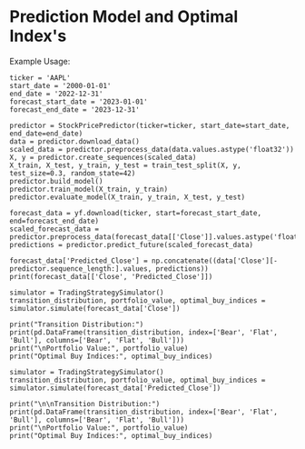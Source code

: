 # Prediction Model and Optimal Index's

Example Usage:

    ticker = 'AAPL'
    start_date = '2000-01-01'
    end_date = '2022-12-31'
    forecast_start_date = '2023-01-01'
    forecast_end_date = '2023-12-31'
    
    predictor = StockPricePredictor(ticker=ticker, start_date=start_date, end_date=end_date)
    data = predictor.download_data()
    scaled_data = predictor.preprocess_data(data.values.astype('float32'))
    X, y = predictor.create_sequences(scaled_data)
    X_train, X_test, y_train, y_test = train_test_split(X, y, test_size=0.3, random_state=42)
    predictor.build_model()
    predictor.train_model(X_train, y_train)
    predictor.evaluate_model(X_train, y_train, X_test, y_test)
    
    forecast_data = yf.download(ticker, start=forecast_start_date, end=forecast_end_date)
    scaled_forecast_data = predictor.preprocess_data(forecast_data[['Close']].values.astype('float32'))
    predictions = predictor.predict_future(scaled_forecast_data)
    
    forecast_data['Predicted_Close'] = np.concatenate((data['Close'][-predictor.sequence_length:].values, predictions))
    print(forecast_data[['Close', 'Predicted_Close']])

    simulator = TradingStrategySimulator()
    transition_distribution, portfolio_value, optimal_buy_indices = simulator.simulate(forecast_data['Close'])

    print("Transition Distribution:")
    print(pd.DataFrame(transition_distribution, index=['Bear', 'Flat', 'Bull'], columns=['Bear', 'Flat', 'Bull']))
    print("\nPortfolio Value:", portfolio_value)
    print("Optimal Buy Indices:", optimal_buy_indices)

    simulator = TradingStrategySimulator()
    transition_distribution, portfolio_value, optimal_buy_indices = simulator.simulate(forecast_data['Predicted_Close'])

    print("\n\nTransition Distribution:")
    print(pd.DataFrame(transition_distribution, index=['Bear', 'Flat', 'Bull'], columns=['Bear', 'Flat', 'Bull']))
    print("\nPortfolio Value:", portfolio_value)
    print("Optimal Buy Indices:", optimal_buy_indices)
